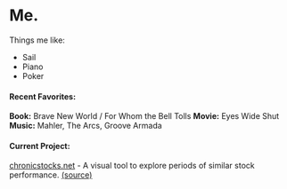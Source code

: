 # Me.
Things me like:
- Sail
- Piano
- Poker

#### Recent Favorites:
**Book:** Brave New World / For Whom the Bell Tolls
**Movie:** Eyes Wide Shut
**Music:** Mahler, The Arcs, Groove Armada

#### Current Project:
[chronicstocks.net](https://www.chronicstocks.net/) - A visual tool to explore periods of similar stock performance. [(source)](https://github.com/p5quared/DejaVu)
